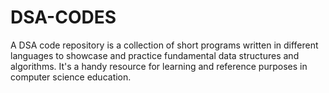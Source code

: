 # DSA-CODES
 A DSA code repository is a collection of short programs written in different languages to showcase and practice fundamental data structures and algorithms. It's a handy resource for learning and reference purposes in computer science education.
